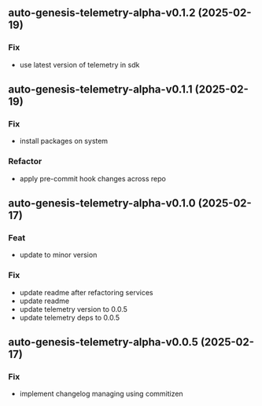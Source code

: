 ## auto-genesis-telemetry-alpha-v0.1.2 (2025-02-19)

### Fix

- use latest version of telemetry in sdk

## auto-genesis-telemetry-alpha-v0.1.1 (2025-02-19)

### Fix

- install packages on system

### Refactor

- apply pre-commit hook changes across repo

## auto-genesis-telemetry-alpha-v0.1.0 (2025-02-17)

### Feat

- update to minor version

### Fix

- update readme after refactoring services
- update readme
- update telemetry version to 0.0.5
- update telemetry deps to 0.0.5

## auto-genesis-telemetry-alpha-v0.0.5 (2025-02-17)

### Fix

- implement changelog managing using commitizen
